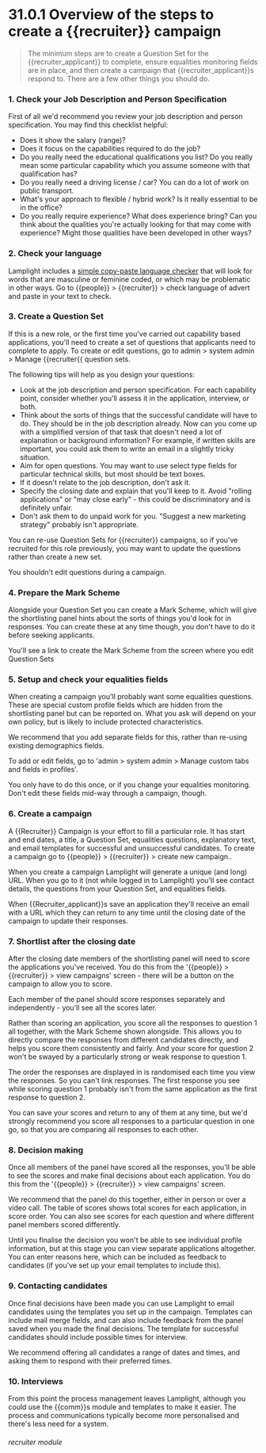 # 31.0.1 Overview of the steps to create a {{recruiter}} campaign

> The minimum steps are to create a Question Set for the {{recruiter_applicant}} to complete, 
> ensure equalities monitoring fields are in place, and then create a campaign that
> {{recruiter_applicant}}s respond to.  There are a few other things you should do.



### 1. Check your Job Description and Person Specification

First of all we'd recommend you review your job description and person specification.
You may find this checklist helpful:

 - Does it show the salary (range)? 
 - Does it focus on the capabilities required to do the job?
 - Do you really need the educational qualifications you list? Do you really mean some
particular capability which you assume someone with that qualification has?
 - Do you really need a driving license / car? You can do a lot of work on public transport.
 - What's your approach to flexible / hybrid work? Is it really essential to be in the office?
 - Do you really require experience? What does experience bring? Can you think about the qualities
 you're actually looking for that may come with experience? Might those qualities have been developed
 in other ways?


### 2. Check your language

Lamplight includes a [simple copy-paste language checker](/help/index/p/31.0.1) that will look for words that are 
masculine or feminine coded, or which may be problematic in other ways.  Go to {{people}} >
{{recruiter}} > check language of advert and paste in your text to check.

### 3. Create a Question Set

If this is a new role, or the first time you've carried out capability based applications,
you'll need to create a set of questions that applicants need to complete to apply.  To create
or edit questions, go to admin > system admin > Manage {{recruiter{{ question sets.

The following tips will help as you design your questions:

 - Look at the job description and person specification.  For each capability point, consider
 whether you'll assess it in the application, interview, or both.
 - Think about the sorts of things that the successful candidate will have to do. They should
be in the job description already. Now can you come up with a simplified version of that task
that doesn't need a lot of explanation or background information?  For example, if written skills
are important, you could ask them to write an email in a slightly tricky situation.
 - Aim for open questions. You may want to use select type fields for particular technical skills,
 but most should be text boxes.
 - If it doesn't relate to the job description, don't ask it.
 - Specify the closing date and explain that you'll keep to it. Avoid "rolling applications" or 
"may close early" - this could be discriminatory and is definitely unfair.
 - Don't ask them to do unpaid work for you.  "Suggest a new marketing strategy" probably isn't appropriate.

You can re-use Question Sets for {{recruiter}} campaigns, so if you've recruited for this role
previously, you may want to update the questions rather than create a new set.

You shouldn't edit questions during a campaign.

### 4. Prepare the Mark Scheme

Alongside your Question Set you can create a Mark Scheme, which will give the shortlisting panel
hints about the sorts of things you'd look for in responses.  You can create these at any time
though, you don't have to do it before seeking applicants.

You'll see a link to create the Mark Scheme from the screen where you edit Question Sets


### 5. Setup and check your equalities fields

When creating a campaign you'll probably want some equalities questions.  These are special custom profile
fields which are hidden from the shortlisting panel but can be reported on.  What you ask
will depend on your own policy, but is likely to include protected characteristics.

We recommend that you add separate fields for this, rather than re-using existing demographics fields.

To add or edit fields, go to 'admin > system admin > Manage custom tabs and fields in profiles'.

You only have to do this once, or if you change your equalities monitoring.  Don't edit these fields
mid-way through a campaign, though.

### 6. Create a campaign

A {{Recruiter}} Campaign is your effort to fill a particular role.  It has start and end dates,
a title, a Question Set, equalities questions, explanatory text, and email templates for
successful and unsuccessful candidates.  To create a campaign go to {{people}} > {{recruiter}} > create new campaign..

When you create a campaign Lamplight will generate a unique (and long) URL.  When you go to it
(not while logged in to Lamplight) you'll see contact details, the questions from your Question Set,
and equalities fields.

When {{Recruiter_applicant}}s save an application they'll receive an email with a URL which they
can return to any time until the closing date of the campaign to update their responses.

### 7. Shortlist after the closing date

After the closing date members of the shortlisting panel will need to score the applications you've
received.  You do this from the '{{people}} > {{recruiter}} > view campaigns' screen - there will
be a button on the campaign to allow you to score.

Each member of the panel should score responses separately and independently - you'll see all the scores
later.

Rather than scoring an application, you score all the responses to question 1 all together, with
the Mark Scheme shown alongside.  This allows you to directly compare the responses from different
candidates directly, and helps you score them consistently and fairly.  And your score for question 2
won't be swayed by a particularly strong or weak response to question 1.

The order the responses are displayed in is randomised each time you view the responses.  So you can't link
responses.  The first response you see while scoring question 1 probably isn't from the same
application as the first response to question 2.

You can save your scores and return to any of them at any time, but we'd strongly recommend you
score all responses to a particular question in one go, so that you are comparing all responses
to each other.

### 8. Decision making

Once all members of the panel have scored all the responses, you'll be able to see the scores
and make final decisions about each application.   You do this from the '{{people}} > {{recruiter}} > view campaigns'
screen.

We recommend that the panel do this together, either in person or over a video call.  The table
of scores shows total scores for each application, in score order.  You can also see scores for each
question and where different panel members scored differently.

Until you finalise the decision you won't be able to see individual profile information, but at this
stage you can view separate applications altogether.  You can enter reasons here, which can be included
as feedback to candidates (if you've set up your email templates to include this).

### 9. Contacting candidates

Once final decisions have been made you can use Lamplight to email candidates using the templates
 you set up in the campaign.  Templates can include mail merge fields, and can also include 
feedback from the panel saved when you made the final decisions.  The template for successful candidates
should include possible times for interview.  

We recommend offering all candidates a range of dates and times, and asking them to respond 
with their preferred times.

### 10. Interviews

From this point the process management leaves Lamplight, although you could use the {{comm}}s module
and templates to make it easier.  The process and communications typically become more personalised and there's less
need for a system.


###### recruiter module
